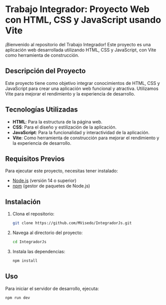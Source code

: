 # Trabajo Integrador: Proyecto Web con HTML, CSS y JavaScript usando Vite

¡Bienvenido al repositorio del Trabajo Integrador! Este proyecto es una aplicación web desarrollada utilizando HTML, CSS y JavaScript, con Vite como herramienta de construcción.

## Descripción del Proyecto

Este proyecto tiene como objetivo integrar conocimientos de HTML, CSS y JavaScript para crear una aplicación web funcional y atractiva. Utilizamos Vite para mejorar el rendimiento y la experiencia de desarrollo.

## Tecnologías Utilizadas

- **HTML**: Para la estructura de la página web.
- **CSS**: Para el diseño y estilización de la aplicación.
- **JavaScript**: Para la funcionalidad y interactividad de la aplicación.
- **Vite**: Como herramienta de construcción para mejorar el rendimiento y la experiencia de desarrollo.

## Requisitos Previos

Para ejecutar este proyecto, necesitas tener instalado:

- [Node.js](https://nodejs.org/) (versión 14 o superior)
- [npm](https://www.npmjs.com/) (gestor de paquetes de Node.js)

## Instalación

1. Clona el repositorio:

   ```bash
   git clone https://github.com/MVisedo/IntegradorJs.git
2. Navega al directorio del proyecto:
   ```bash
   cd IntegradorJs
3. Instala las dependencias:
   ```bash
   npm install
## Uso

Para iniciar el servidor de desarrollo, ejecuta:
  ```bash
  npm run dev
